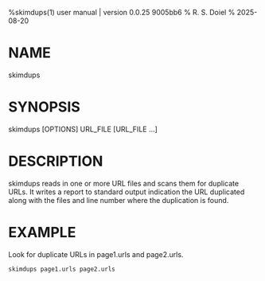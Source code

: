%skimdups(1) user manual | version 0.0.25 9005bb6
% R. S. Doiel
% 2025-08-20

# NAME 

skimdups

# SYNOPSIS

skimdups [OPTIONS] URL_FILE [URL_FILE ...]

# DESCRIPTION

skimdups reads in one or more URL files and scans them for duplicate URLs. It writes a report
to standard output indication the URL duplicated along with the files and line number where the
duplication is found.

# EXAMPLE

Look for duplicate URLs in page1.urls and page2.urls.

~~~shell
skimdups page1.urls page2.urls
~~~



